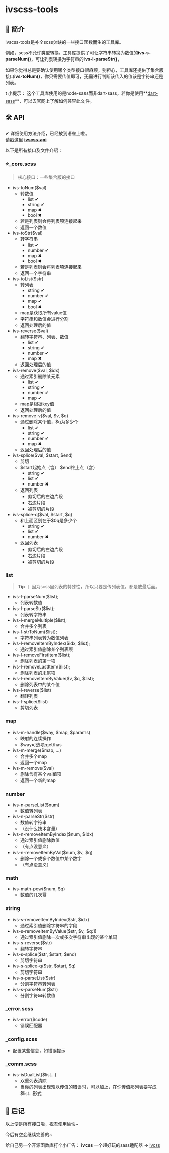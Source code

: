 # ivscss-tools
## 🖖 简介
ivscss-tools是补全scss欠缺的一些接口函数而生的工具库。

例如，scss不允许类型转换。工具库提供了可让字符串转换为数值的**ivs-s-parseNum()**，可让列表转换为字符串的**ivs-l-parseStr()**，

如果你觉得总是要确认使用哪个类型接口很麻烦，别担心，工具库还提供了集合版接口**ivs-toNum()**，你只需要传值即可，无需进行判断该传入的值该是字符串还是列表。

❗ 小提示：
这个工具库使用的是node-sass而非dart-sass，若你是使用**[dart-sass](https://sass.bootcss.com/dart-sass)**，可以去官网上了解如何兼容此文件。

## 🛠 API
✔ 详细使用方法介绍，已经放到语雀上啦。<br>
请戳这里 **[ivscss-api](https://www.yuque.com/sanday/vq00su/pzv6z9)**

以下是所有接口及文件介绍：

### ⭐_core.scss
> 核心接口：一些集合版的接口

- ivs-toNum($val)
	- 转数值
		- list ✔
		- string ✔
		- map ✖
		- bool ✖
	- 若是列表则会将列表项连接起来
	- 返回一个数值
- ivs-toStr($val)
	- 转字符串
		- list ✔
		- number ✔
		- map ✖
		- bool ✖
	- 若是列表则会将列表项连接起来
	- 返回一个字符串
- ivs-toList($str)
	- 转列表
		- string ✔
		- number ✔
		- map ✔
		- bool ✖ 
	- map是获取所有value值
	- 字符串和数值会进行分割
	- 返回处理后的值
- ivs-reverse($val)
	- 翻转字符串、列表、数值
		- list ✔
		- string ✔
		- number ✔
		- map ✖
	- 返回处理后的值
- ivs-remove($val, $idx)
	- 通过索引删除某元素
		- list ✔
		- string ✔
		- number ✔
		- map ✔
	- map是根据key值
	- 返回处理后的值
- ivs-remove-v($val, $v, $q)
	- 通过删除某个值，$q为多少个
		- list ✔
		- string ✔
		- number ✔
		- map ✖
	- 返回处理后的值
- ivs-splice($val, $start, $end)
	- 剪切
	- $start起始点（含） $end终止点（含）
		- string ✔
		- list ✔
		- number ✖
	- 返回列表
		- 剪切后的左边片段
		- 右边片段
		- 被剪切的片段
- ivs-splice-q($val, $start, $q)
	- 和上面区别在于$0q是多少个
		- string ✔
		- list ✔
		- number ✖
	- 返回列表
		- 剪切后的左边片段
		- 右边片段
		- 被剪切的片段

### list


> **Tip** 丨 因为scss里列表的特殊性，所以只要是传列表值。都是放最后面。

- ivs-l-parseNum($list);
	- 列表转数值
- ivs-l-parseStr($list);
	- 列表转字符串
- ivs-l-mergeMultiple($list);
	- 合并多个列表
- ivs-l-strToNum($list);
	- 字符串列表转为数值列表
- ivs-l-removeItemByIndex($idx, $list);
	- 通过索引值删除某个列表项
- ivs-l-removeFirstItem($list);
	- 删除列表的第一项
- ivs-l-removeLastItem($list);
	- 删除列表的末尾项
- ivs-l-removeItemByValue($v, $q, $list);
	- 删除列表中的某个值
- ivs-l-reverse($list)
	- 翻转列表
- ivs-l-splice($list)
	- 剪切列表
### map
- ivs-m-handle($way, $map, $params)
	- 映射的连续操作
	- $way可选项:get/has
- ivs-m-merge($map, ...)
	- 合并多个map 
	- 返回一个map
- ivs-m-remove($val)
	- 删除含有某个val值项
	- 返回一个新的map
### number
- ivs-n-parseList($num)
	- 数值转列表
- ivs-n-parseStr($str)
	- 数值转字符串
	- （没什么技术含量）
- ivs-n-removeItemByIndex($num, $idx)
	- 通过索引值删除数值
	- （有点没意义）
- ivs-n-removeItemByVal($num, $v, $q)
	- 删除一个或多个数值中某个数字
	- （有点没意义）
### math
- ivs-math-pow($num, $q)
	- 数值的几次幂
### string
- ivs-s-removeItemByIndex($str, $idx)
	- 通过索引值删除字符串的字段
- ivs-s-removeItemByValue($str, $v, $q:1)
	- 通过索引值删除一次或多次字符串出现的某个单词
- ivs-s-reverse($str)
	- 翻转字符串
- ivs-s-splice($str, $start, $end)
	- 剪切字符串
- ivs-s-splice-q($str, $start, $q)
	- 剪切字符串
- ivs-s-parseList($str)
	- 分割字符串转列表
- ivs-s-parseNum($str)
	- 分割字符串转数值
### _error.scss
- ivs-error($code)
	- 错误匹配器
### _config.scss
- 配置某些信息，如错误提示
### _comm.scss
- ivs-isDualList($list...)
	- 双重列表清除
	- 当你的列表出现难以传值的错误时，可以加上，在你传值那列表要写成$list...形式

## 🌠 后记
以上便是所有接口啦，祝君使用愉快~

今后有空会继续完善的~

给自己另一个开源函数库打个小广告：
**ivcss** 一个超好玩的sass适配器
→
[ivcss](https://github.com/Sandaydi/ivcss)


